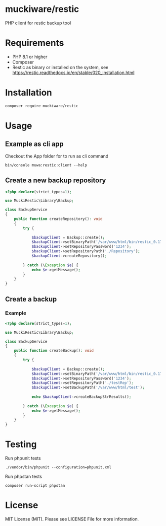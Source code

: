 # muckiware/restic
PHP client for restic backup tool

# Requirements
- PHP 8.1 or higher
- Composer
- Restic as binary or installed on the system, see https://restic.readthedocs.io/en/stable/020_installation.html
# Installation
```bash
composer require muckiware/restic
```
# Usage
## Example as cli app
Checkout the App folder for to run as cli command
```shell
bin/console muwa:restic:client --help
```
## Create a new backup repository
```php
<?php declare(strict_types=1);

use MuckiRestic\Library\Backup;

class BackupService
{
    public function createRepository(): void
    {
        try {
        
            $backupClient = Backup::create();
            $backupClient->setBinaryPath('/var/www/html/bin/restic_0.17.3_linux_386');
            $backupClient->setRepositoryPassword('1234');
            $backupClient->setRepositoryPath('./Repository');
            $backupClient->createRepository();
        
        } catch (\Exception $e) {
            echo $e->getMessage();
        }
    }
}
```

## Create a backup
### Example
```php
<?php declare(strict_types=1);

use MuckiRestic\Library\Backup;

class BackupService
{
    public function createBackup(): void
    {
        try {
        
            $backupClient = Backup::create();
            $backupClient->setBinaryPath('/var/www/html/bin/restic_0.17.3_linux_386');
            $backupClient->setRepositoryPassword('1234');
            $backupClient->setRepositoryPath('./testRep');
            $backupClient->setBackupPath('/var/www/html/test');
            
            echo $backupClient->createBackupStrResults();
        
        } catch (\Exception $e) {
            echo $e->getMessage();
        }
    }
}
```

# Testing
Run phpunit tests
```shell
./vendor/bin/phpunit --configuration=phpunit.xml
```
Run phpstan tests
```shell
composer run-script phpstan
```
# License
MIT License (MIT). Please see LICENSE File for more information.